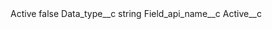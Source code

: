 <?xml version="1.0" encoding="UTF-8"?>
<CustomMetadata xmlns="http://soap.sforce.com/2006/04/metadata" xmlns:xsi="http://www.w3.org/2001/XMLSchema-instance" xmlns:xsd="http://www.w3.org/2001/XMLSchema">
    <label>Active</label>
    <protected>false</protected>
    <values>
        <field>Data_type__c</field>
        <value xsi:type="xsd:string">string</value>
    </values>
    <values>
        <field>Field_api_name__c</field>
        <value xsi:type="xsd:string">Active__c</value>
    </values>
</CustomMetadata>
